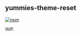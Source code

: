 ## yummies-theme-reset

[![npm](http://img.shields.io/npm/v/yummies-theme-reset.svg?style=flat-square)](https://www.npmjs.org/package/yummies-theme-reset)

WIP.
